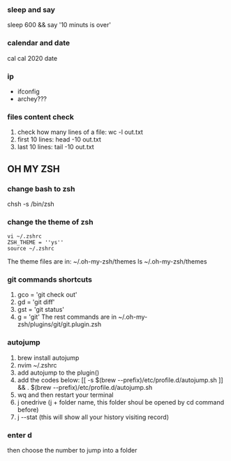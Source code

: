 ### sleep and say
sleep 600 && say '10 minuts is over'

### calendar and date
cal
cal 2020
date

### ip
* ifconfig
* archey???

### files content check
1. check how many lines of a file: wc -l out.txt
2. first 10 lines: head -10 out.txt
3. last 10 lines: tail -10 out.txt


## OH MY ZSH

### change bash to zsh
chsh -s /bin/zsh

### change the theme of zsh
~~~
vi ~/.zshrc
ZSH_THEME = ''ys''
source ~/.zshrc
~~~
The theme files are in: ~/.oh-my-zsh/themes
ls ~/.oh-my-zsh/themes

### git commands shortcuts
1. gco = 'git check out'
2. gd = 'git diff'
3. gst = 'git status'
4. g = 'git'
The rest commands are in ~/.oh-my-zsh/plugins/git/git.plugin.zsh

### autojump
1. brew install autojump
2. nvim ~/.zshrc
3. add autojump to the plugin()
4. add the codes below: [[ -s $(brew --prefix)/etc/profile.d/autojump.sh ]] && . $(brew --prefix)/etc/profile.d/autojump.sh
5. wq and then restart your terminal
6. j onedrive (j + folder name, this folder shoul be opened by cd command before)
7. j --stat (this will show all your history visiting record)

### enter d
then choose the number to jump into a folder

